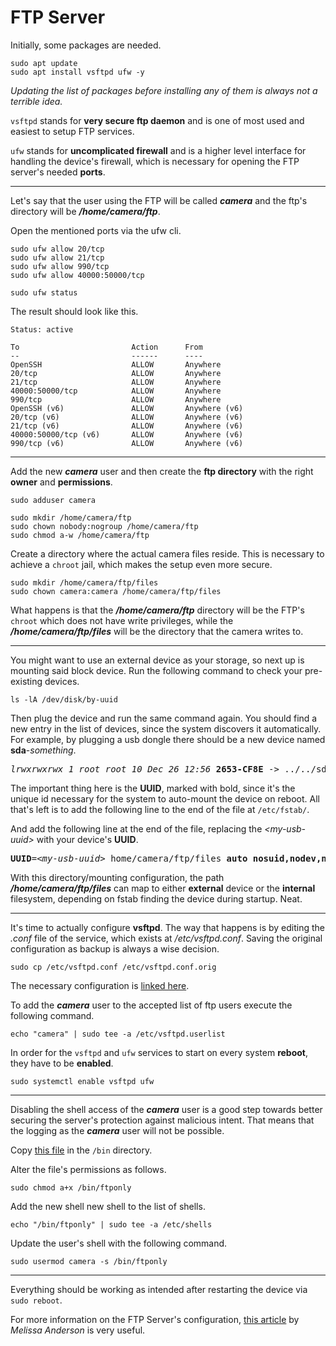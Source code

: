# FTP Server

Initially, some packages are needed.

```
sudo apt update
sudo apt install vsftpd ufw -y
```

*Updating the list of packages before installing any of them is always not a terrible idea.*

`vsftpd` stands for **very secure ftp daemon** and is one of most used and easiest to setup FTP services.

`ufw` stands for **uncomplicated firewall** and is a higher level interface for handling the device's firewall, 
which is necessary for opening the FTP server's needed **ports**.

---

Let's say that the user using the FTP will be called ***camera*** and the ftp's directory will be ***/home/camera/ftp***.

Open the mentioned ports via the ufw cli.

```
sudo ufw allow 20/tcp
sudo ufw allow 21/tcp
sudo ufw allow 990/tcp
sudo ufw allow 40000:50000/tcp

sudo ufw status
```

The result should look like this.

```
Status: active

To                         Action      From
--                         ------      ----
OpenSSH                    ALLOW       Anywhere                  
20/tcp                     ALLOW       Anywhere                  
21/tcp                     ALLOW       Anywhere                  
40000:50000/tcp            ALLOW       Anywhere                  
990/tcp                    ALLOW       Anywhere                  
OpenSSH (v6)               ALLOW       Anywhere (v6)             
20/tcp (v6)                ALLOW       Anywhere (v6)             
21/tcp (v6)                ALLOW       Anywhere (v6)             
40000:50000/tcp (v6)       ALLOW       Anywhere (v6)             
990/tcp (v6)               ALLOW       Anywhere (v6) 
```

---

Add the new ***camera*** user and then create the **ftp directory** with the right **owner** and **permissions**.

```
sudo adduser camera

sudo mkdir /home/camera/ftp
sudo chown nobody:nogroup /home/camera/ftp
sudo chmod a-w /home/camera/ftp
```

Create a directory where the actual camera files reside.
This is necessary to achieve a `chroot` jail, which makes the setup even more secure.

```
sudo mkdir /home/camera/ftp/files
sudo chown camera:camera /home/camera/ftp/files
```

What happens is that the ***/home/camera/ftp*** directory will be the FTP's `chroot` which does not have write privileges, 
while the ***/home/camera/ftp/files*** will be the directory that the camera writes to.

---

You might want to use an external device as your storage, so next up is mounting said block device.
Run the following command to check your pre-existing devices.

`ls -lA /dev/disk/by-uuid`

Then plug the device and run the same command again.
You should find a new entry in the list of devices, since the system discovers it automatically.
For example, by plugging a usb dongle there should be a new device named **sda**-*something*.

<pre><i>lrwxrwxrwx 1 root root 10 Dec 26 12:56</i> <b>2653-CF8E</b> -> ../../sda1</pre>

The important thing here is the **UUID**, marked with bold, 
since it's the unique id necessary for the system to auto-mount the device on reboot.
All that's left is to add the following line to the end of the file at `/etc/fstab/`.

And add the following line at the end of the file, replacing the *\<my-usb-uuid\>* with your device's **UUID**.
<pre><b>UUID</b>=<i>&ltmy-usb-uuid&gt</i> home/camera/ftp/files <b>auto nosuid,nodev,nofail</b> 0 0</pre>

With this directory/mounting configuration,
the path ***/home/camera/ftp/files*** can map to either **external** device or the **internal** filesystem,
depending on fstab finding the device during startup. Neat.

---

It's time to actually configure **vsftpd**. The way that happens is by editing the *.conf* file of the service,
which exists at */etc/vsftpd.conf*. Saving the original configuration as backup is always a wise decision.

`sudo cp /etc/vsftpd.conf /etc/vsftpd.conf.orig`

The necessary configuration is [linked here](ftp/vsftpd.conf).

To add the ***camera*** user to the accepted list of ftp users execute the following command.

`echo "camera" | sudo tee -a /etc/vsftpd.userlist`

In order for the `vsftpd` and `ufw` services to start on every system **reboot**, they have to be **enabled**.

`sudo systemctl enable vsftpd ufw`

---

Disabling the shell access of the ***camera*** user 
is a good step towards better securing the server's protection against malicious intent.
That means that the logging as the ***camera*** user will not be possible.

Copy [this file](ftp/ftponly) in the `/bin` directory.

Alter the file's permissions as follows.

`sudo chmod a+x /bin/ftponly`

Add the new shell new shell to the list of shells.

`echo "/bin/ftponly" | sudo tee -a /etc/shells`

Update the user's shell with the following command.

`sudo usermod camera -s /bin/ftponly`

---

Everything should be working as intended after restarting the device via `sudo reboot`.

For more information on the FTP Server's configuration, [this article](https://www.digitalocean.com/community/tutorials/how-to-set-up-vsftpd-for-a-user-s-directory-on-ubuntu-16-04) by *Melissa Anderson* is very useful.
